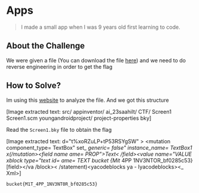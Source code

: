 # Apps
> I made a small app when I was 9 years old first learning to code.

## About the Challenge
We were given a file (You can download the file [here](CTF.aia)) and we need to do reverse engineering in order to get the flag

## How to Solve?
Im using this [website](https://filext.com/file-extension/AIA) to analyze the file. And we got this structure


[Image extracted text: src/
appinventor/
ai_23saahilt/
CTF/
Screen1
Screen1.scm
youngandroidproject/
project-properties
bky]


Read the `Screen1.bky` file to obtain the flag


[Image extracted text: d="t%xoRZuLP+tP53RSYgSW" > <mutation component_type=
TextBox"
set_
_generic=
false" instance_name=
TextBox1
x(/mutation><field
name
ame=
PROP">Text< /field><value
name="VALUE
xblock
type="text
id=
ame=
TEXT
bucket {Mit_
4PP
1NV3NTOR_bf0285c53}
[field></block></va
/block>< /statement)</block></statement></block><yacodeblocks
ya -
Iyacodeblocks><_
Xml>]


```
bucket{M1T_4PP_1NV3NT0R_bf0285c53}
```